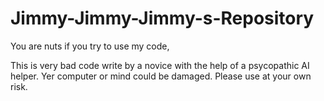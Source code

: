 # Jimmy-Jimmy-Jimmy-s-Repository
You are nuts if you try to use my code,


This is very bad code write by a novice with the help of a psycopathic AI helper.
Yer computer or mind could be damaged.
Please use at your own risk.
